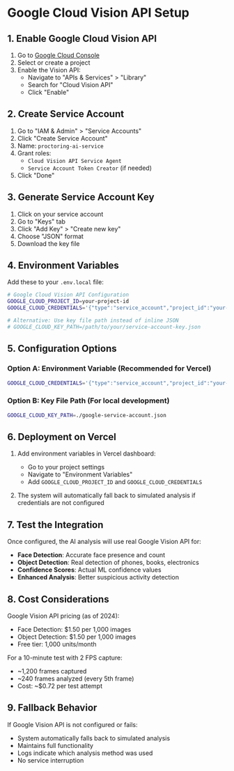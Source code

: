 # Google Cloud Vision API Setup

## 1. Enable Google Cloud Vision API

1. Go to [Google Cloud Console](https://console.cloud.google.com/)
2. Select or create a project
3. Enable the Vision API:
   - Navigate to "APIs & Services" > "Library"
   - Search for "Cloud Vision API"
   - Click "Enable"

## 2. Create Service Account

1. Go to "IAM & Admin" > "Service Accounts"
2. Click "Create Service Account"
3. Name: `proctoring-ai-service`
4. Grant roles:
   - `Cloud Vision API Service Agent`
   - `Service Account Token Creator` (if needed)
5. Click "Done"

## 3. Generate Service Account Key

1. Click on your service account
2. Go to "Keys" tab
3. Click "Add Key" > "Create new key"
4. Choose "JSON" format
5. Download the key file

## 4. Environment Variables

Add these to your `.env.local` file:

```bash
# Google Cloud Vision API Configuration
GOOGLE_CLOUD_PROJECT_ID=your-project-id
GOOGLE_CLOUD_CREDENTIALS='{"type":"service_account","project_id":"your-project-id",...}'

# Alternative: Use key file path instead of inline JSON
# GOOGLE_CLOUD_KEY_PATH=/path/to/your/service-account-key.json
```

## 5. Configuration Options

### Option A: Environment Variable (Recommended for Vercel)
```bash
GOOGLE_CLOUD_CREDENTIALS='{"type":"service_account","project_id":"your-project-id","private_key_id":"...","private_key":"-----BEGIN PRIVATE KEY-----\n...\n-----END PRIVATE KEY-----\n","client_email":"...","client_id":"...","auth_uri":"https://accounts.google.com/o/oauth2/auth","token_uri":"https://oauth2.googleapis.com/token","auth_provider_x509_cert_url":"https://www.googleapis.com/oauth2/v1/certs","client_x509_cert_url":"..."}'
```

### Option B: Key File Path (For local development)
```bash
GOOGLE_CLOUD_KEY_PATH=./google-service-account.json
```

## 6. Deployment on Vercel

1. Add environment variables in Vercel dashboard:
   - Go to your project settings
   - Navigate to "Environment Variables"
   - Add `GOOGLE_CLOUD_PROJECT_ID` and `GOOGLE_CLOUD_CREDENTIALS`

2. The system will automatically fall back to simulated analysis if credentials are not configured

## 7. Test the Integration

Once configured, the AI analysis will use real Google Vision API for:
- **Face Detection**: Accurate face presence and count
- **Object Detection**: Real detection of phones, books, electronics
- **Confidence Scores**: Actual ML confidence values
- **Enhanced Analysis**: Better suspicious activity detection

## 8. Cost Considerations

Google Vision API pricing (as of 2024):
- Face Detection: $1.50 per 1,000 images
- Object Detection: $1.50 per 1,000 images
- Free tier: 1,000 units/month

For a 10-minute test with 2 FPS capture:
- ~1,200 frames captured
- ~240 frames analyzed (every 5th frame)
- Cost: ~$0.72 per test attempt

## 9. Fallback Behavior

If Google Vision API is not configured or fails:
- System automatically falls back to simulated analysis
- Maintains full functionality
- Logs indicate which analysis method was used
- No service interruption 